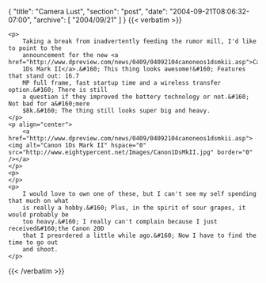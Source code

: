 {
  "title": "Camera Lust",
  "section": "post",
  "date": "2004-09-21T08:06:32-07:00",
  "archive": [
    "2004/09/21"
  ]
}
{{< verbatim >}}

    <p>
        Taking a break from inadvertently feeding the rumor mill, I'd like to point to the
        announcement for the new <a href="http://www.dpreview.com/news/0409/04092104canoneos1dsmkii.asp">Canon
        1Ds Mark II</a>.&#160; This thing looks awesome!&#160; Features that stand out: 16.7
        MP full frame, fast startup time and a wireless transfer option.&#160; There is still
        a question if they improved the battery technology or not.&#160; Not bad for a&#160;mere
        $8k.&#160; The thing still looks super big and heavy.
    </p>
    <p align="center">
        <a href="http://www.dpreview.com/news/0409/04092104canoneos1dsmkii.asp"><img alt="Canon 1Ds Mark II" hspace="0" src="http://www.eightypercent.net/Images/Canon1DsMkII.jpg" border="0" /></a>
    </p>
    <p>
    </p>
    <p>
        I would love to own one of these, but I can't see my self spending that much on what
        is really a hobby.&#160; Plus, in the spirit of sour grapes, it would probably be
        too heavy.&#160; I really can't complain because I just received&#160;the Canon 20D
        that I preordered a little while ago.&#160; Now I have to find the time to go out
        and shoot.
    </p>

{{< /verbatim >}}
